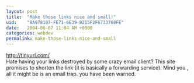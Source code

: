 ```yaml
---
layout: post
title:  "Make those links nice and small!"
uid:	"8A978107-FE71-6E39-B215F2F6733768FE"
date:   2004-06-07 11:04 AM +0000
categories: webdev
permalink: make-those-links-nice-and-small
---
```

<a href='http://tinyurl.com/'>http://tinyurl.com/</a><br />Hate having your links destroyed by some crazy email client? This site promises to shorten the link (it is basically a forwarding service). Mind you , all it might be is an email trap. you have been warned.